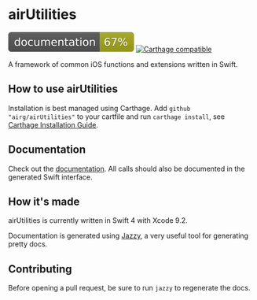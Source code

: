 # airUtilities

![Documentation](docs/badge.svg)
[![Carthage compatible](https://img.shields.io/badge/Carthage-compatible-4BC51D.svg?style=flat)](https://github.com/Carthage/Carthage)

A framework of common iOS functions and extensions written in Swift.


## How to use airUtilities

Installation is best managed using Carthage. Add `github "airg/airUtilities"` to your cartfile and run `carthage install`, see [Carthage Installation Guide](https://github.com/Carthage/Carthage#if-youre-building-for-ios-tvos-or-watchos).


## Documentation

Check out the [documentation](https://airg.github.io/ios-airUtilities/). All calls should also be documented in the generated Swift interface.


## How it's made

airUtilities is currently written in Swift 4 with Xcode 9.2.

Documentation is generated using [Jazzy](https://github.com/realm/jazzy), a very useful tool for generating pretty docs.


## Contributing

Before opening a pull request, be sure to run `jazzy` to regenerate the docs.
